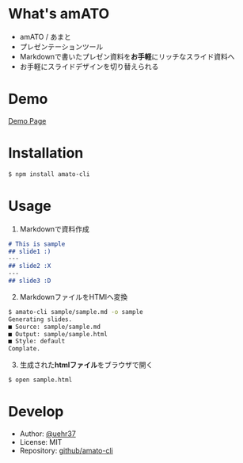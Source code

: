 # What's amATO
- amATO / あまと
- プレゼンテーションツール
- Markdownで書いたプレゼン資料を**お手軽**にリッチなスライド資料へ
- お手軽にスライドデザインを切り替えられる

# Demo
[Demo Page](https://uehr.s3-ap-northeast-1.amazonaws.com/amato-demo.html)

# Installation
```bash
$ npm install amato-cli
```

# Usage

1. Markdownで資料作成

```markdown:sample/sample.md
# This is sample
## slide1 :)
---
## slide2 :X
---
## slide3 :D
```

2. MarkdownファイルをHTMlへ変換

```bash
$ amato-cli sample/sample.md -o sample
Generating slides.
■ Source: sample/sample.md
■ Output: sample/sample.html
■ Style: default
Complate.
```

3. 生成された**htmlファイル**をブラウザで開く
```bash
$ open sample.html
```

# Develop
- Author: [@uehr37](https://twitter.com/uehr37)
- License: MIT
- Repository: [github/amato-cli](https://github.com/uehr/amato-cli)
